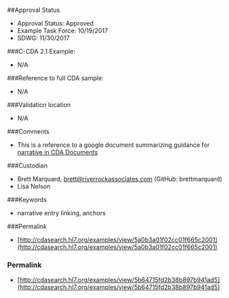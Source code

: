 ##Approval Status 

* Approval Status: Approved
* Example Task Force: 10/19/2017
* SDWG: 11/30/2017

###C-CDA 2.1 Example: 

* N/A

###Reference to full CDA sample:
* N/A

###Validation location
* N/A

###Comments
* This is a reference to a google document summarizing guidance for [narrative in CDA Documents](https://docs.google.com/document/d/1r1qBuzPQNkLiNpLkTOIv4RHXQHkyx7_N7_Es3MiHUek/edit)

###Custodian

* Brett Marquard, brett@riverrockassociates.com (GitHub: brettmarquard)
* Lisa Nelson

###Keywords

* narrative entry linking, anchors




###Permalink 

* [http://cdasearch.hl7.org/examples/view/5a0b3a01f02cc01f665c2001](http://cdasearch.hl7.org/examples/view/5a0b3a01f02cc01f665c2001)

### Permalink 

* [http://cdasearch.hl7.org/examples/view/5b64715fd2b38b897b941ad5](http://cdasearch.hl7.org/examples/view/5b64715fd2b38b897b941ad5)
